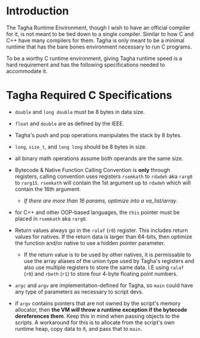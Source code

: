 # Introduction
The Tagha Runtime Environment, though I wish to have an official compiler for it, is not meant to be tied down to a single compiler. Similar to how C and C++ have many compilers for them. Tagha is only meant to be a minimal runtime that has the bare bones environment necessary to run C programs.

To be a worthy C runtime environment, giving Tagha runtime speed is a hard requirement and has the following specifications needed to accommodate it.

# Tagha Required C Specifications

* `double` and `long double` must be 8 bytes in data size.

* `float` and `double` are as defined by the IEEE.

* Tagha's push and pop operations manipulates the stack by 8 bytes.

* `long`, `size_t`, and `long long` should be 8 bytes in size.

* all binary math operations assume both operands are the same size. 

* Bytecode & Native Function Calling Convention is **only** through registers, calling convention uses registers `rsemkath` to `rdadeh` aka `rarg0` to `rarg15`. `rsemkath` will contain the 1st argument up to `rdadeh` which will contain the 16th argument.
	* *If there are more than 16 params, optimize into a va_list/array*.

* for C++ and other OOP-based languages, the `this` pointer must be placed in `rsemkath` aka `rarg0`.

* Return values always go in the `ralaf` (`r0`) register. This includes return values for natives. If the return data is larger than 64-bits, then optimize the function and/or native to use a hidden pointer parameter.
	* If the return value is to be used by other natives, it is permissable to use the array aliases of the union type used by Tagha's registers and also use multiple registers to store the same data. I.E using `ralaf` (`r0`) and `rbeth` (`r1`) to store four 4-byte floating point numbers.

* `argc` and `argv` are implementation-defined for Tagha, so `main` could have any type of parameters as necessary to script devs.

* if `argv` contains pointers that are not owned by the script's memory allocator, then **the VM _will_ throw a runtime exception if the bytecode dereferences them**. Keep this in mind when passing objects to the scripts. A workaround for this is to allocate from the script's own runtime heap, copy data to it, and pass that to `main`.
